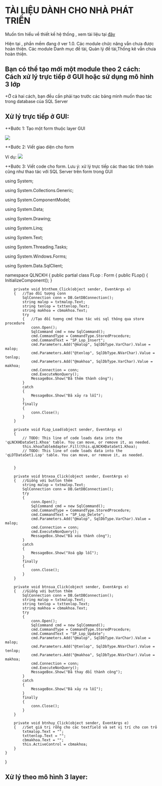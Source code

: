 # TÀI LIỆU DÀNH CHO NHÀ PHÁT TRIỂN

Muốn tìm hiểu về thiết kế hệ thống , xem tài liệu tại [đây](https://github.com/anhviettran2503/QLDT/blob/master/Design%20document.md)

Hiện tại , phần mềm đang ở ver 1.0. Các module chức năng vẫn chưa được hoàn thiện. Các module Danh mục đề tài, Quản lý đề tài,Thống kê vẫn chưa hoàn thiện.

## Bạn có thể tạo mới một module theo 2 cách: Cách xử lý trực tiếp ở GUI hoặc sử dụng mô hình 3 lớp

+Ở cả hai cách, bạn đều cần phải tạo trước các bảng mình muốn thao tác trong database của SQL Server

## Xử lý trực tiếp ở GUI: 


++Bước 1: Tạo một form thuộc layer GUI

<img src="http://i.imgur.com/JQXeftQ.png">

++Bước 2: Viết giao diện cho form 

Ví dụ: <img src="http://i.imgur.com/Ya3Qezv.png">

++Bước 3: Viết code cho form. Lưu ý: xử lý trực tiếp các thao tác tính toán cũng như thao tác với SQL Server trên form trong GUI

using System;

using System.Collections.Generic;

using System.ComponentModel;

using System.Data;

using System.Drawing;

using System.Linq;

using System.Text;

using System.Threading.Tasks;

using System.Windows.Forms;

using System.Data.SqlClient;

namespace QLNCKH
{
    public partial class FLop : Form
    {
        public FLop()
        {
            InitializeComponent();
        }

        private void btnthem_Click(object sender, EventArgs e)
        {   //Tạo đối tượng conn
            SqlConnection conn = DB.GetDBConnection();
            string malop = txtmalop.Text;
            string tenlop = txttenlop.Text;
            string makhoa = cbmakhoa.Text;
            try
            {   //Tạo đối tượng cmd thao tác với sql thông qua store procedure
                conn.Open();
                SqlCommand cmd = new SqlCommand();
                cmd.CommandType = CommandType.StoredProcedure;
                cmd.CommandText = "SP_Lop_Insert";
                cmd.Parameters.Add("@malop", SqlDbType.VarChar).Value = malop;
                cmd.Parameters.Add("@tenlop", SqlDbType.NVarChar).Value = tenlop;
                cmd.Parameters.Add("@makhoa", SqlDbType.VarChar).Value = makhoa;
                cmd.Connection = conn;
                cmd.ExecuteNonQuery();
                MessageBox.Show("Đã thêm thành công");
            }
            catch
            {
                MessageBox.Show("Đã xảy ra lỗi");
            }
            finally
            {
                conn.Close();
            }
        }

        private void FLop_Load(object sender, EventArgs e)
        {
            // TODO: This line of code loads data into the 'qLNCKHDataSet1.Khoa' table. You can move, or remove it, as needed.
            this.khoaTableAdapter.Fill(this.qLNCKHDataSet1.Khoa);
            // TODO: This line of code loads data into the 'qLDTDataSet1.Lop' table. You can move, or remove it, as needed.


        }

        private void btnxoa_Click(object sender, EventArgs e)
        {   //Giống với button thêm
            string malop = txtmalop.Text;
            SqlConnection conn = DB.GetDBConnection();
            try
            {
                conn.Open();
                SqlCommand cmd = new SqlCommand();
                cmd.CommandType = CommandType.StoredProcedure;
                cmd.CommandText = "SP_Lop_Delete";
                cmd.Parameters.Add("@malop", SqlDbType.VarChar).Value = malop;
                cmd.Connection = conn;
                cmd.ExecuteNonQuery();
                MessageBox.Show("Đã xóa thành công");
            }
            catch
            {
                MessageBox.Show("Xoá gặp lỗi");
            }
            finally
            {
                conn.Close();
            }
        }

        private void btnsua_Click(object sender, EventArgs e)
        {   //Giống với button thêm
            SqlConnection conn = DB.GetDBConnection();
            string malop = txtmalop.Text;
            string tenlop = txttenlop.Text;
            string makhoa = cbmakhoa.Text;
            try
            {
                conn.Open();
                SqlCommand cmd = new SqlCommand();
                cmd.CommandType = CommandType.StoredProcedure;
                cmd.CommandText = "SP_Lop_Update";
                cmd.Parameters.Add("@malop", SqlDbType.VarChar).Value = malop;
                cmd.Parameters.Add("@tenlop", SqlDbType.NVarChar).Value = tenlop;
                cmd.Parameters.Add("@makhoa", SqlDbType.NVarChar).Value = makhoa;
                cmd.Connection = conn;
                cmd.ExecuteNonQuery();
                MessageBox.Show("Đã thay đổi thành công");
            }
            catch
            {
                MessageBox.Show("Đã xảy ra lỗi");
            }
            finally
            {
                conn.Close();
            }
        }

        private void btnhuy_Click(object sender, EventArgs e)
        {   //Set giá trị rỗng cho các textfield và set vị trí cho con trỏ
            txtmalop.Text = "";
            txttenlop.Text = "";
            cbmakhoa.Text = "";
            this.ActiveControl = cbmakhoa;
        }
    }
}

## Xử lý theo mô hình 3 layer: 
